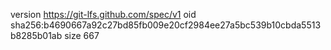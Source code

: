 version https://git-lfs.github.com/spec/v1
oid sha256:b4690667a92c27bd85fb009e20cf2984ee27a5bc539b10cbda5513b8285b01ab
size 667

